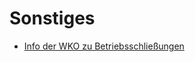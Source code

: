 # Sonstiges

* [Info der WKO zu Betriebsschließungen](https://www.wko.at/service/kriterien-schliessung-von-geschaeften.pdf)

